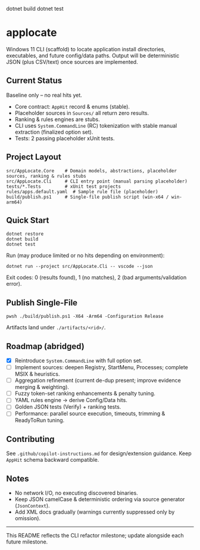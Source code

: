 dotnet build
dotnet test
# applocate

Windows 11 CLI (scaffold) to locate application install directories, executables, and future config/data paths. Output will be deterministic JSON (plus CSV/text) once sources are implemented.

## Current Status
Baseline only – no real hits yet.
- Core contract: `AppHit` record & enums (stable).
- Placeholder sources in `Sources/` all return zero results.
- Ranking & rules engines are stubs.
- CLI uses `System.CommandLine` (RC) tokenization with stable manual extraction (finalized option set).
- Tests: 2 passing placeholder xUnit tests.

## Project Layout
```
src/AppLocate.Core    # Domain models, abstractions, placeholder sources, ranking & rules stubs
src/AppLocate.Cli     # CLI entry point (manual parsing placeholder)
tests/*.Tests         # xUnit test projects
rules/apps.default.yaml  # Sample rule file (placeholder)
build/publish.ps1     # Single-file publish script (win-x64 / win-arm64)
```

## Quick Start
```pwsh
dotnet restore
dotnet build
dotnet test
```

Run (may produce limited or no hits depending on environment):
```pwsh
dotnet run --project src/AppLocate.Cli -- vscode --json
```
Exit codes: 0 (results found), 1 (no matches), 2 (bad arguments/validation error).

## Publish Single-File
```pwsh
pwsh ./build/publish.ps1 -X64 -Arm64 -Configuration Release
```
Artifacts land under `./artifacts/<rid>/`.

## Roadmap (abridged)
- [x] Reintroduce `System.CommandLine` with full option set.
- [ ] Implement sources: deepen Registry, StartMenu, Processes; complete MSIX & heuristics.
- [ ] Aggregation refinement (current de-dup present; improve evidence merging & weighting).
- [ ] Fuzzy token-set ranking enhancements & penalty tuning.
- [ ] YAML rules engine → derive Config/Data hits.
- [ ] Golden JSON tests (Verify) + ranking tests.
- [ ] Performance: parallel source execution, timeouts, trimming & ReadyToRun tuning.

## Contributing
See `.github/copilot-instructions.md` for design/extension guidance. Keep `AppHit` schema backward compatible.

## Notes
- No network I/O, no executing discovered binaries.
- Keep JSON camelCase & deterministic ordering via source generator (`JsonContext`).
- Add XML docs gradually (warnings currently suppressed only by omission).

---
This README reflects the CLI refactor milestone; update alongside each future milestone.
